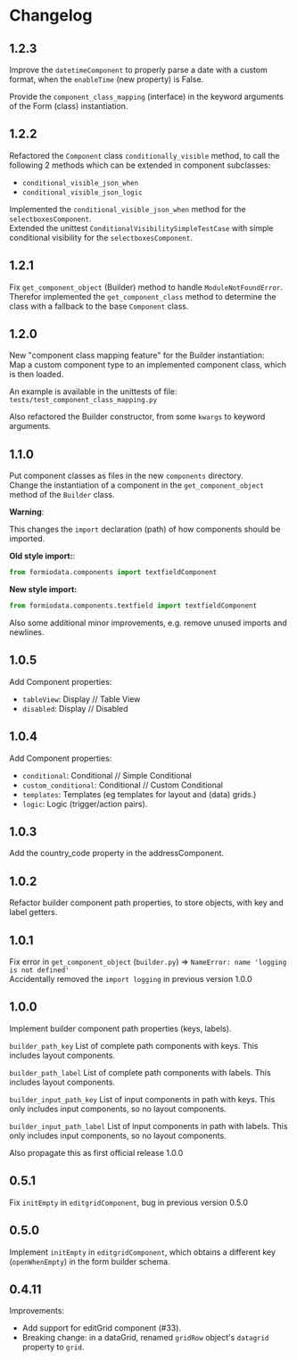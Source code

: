 # Changelog

## 1.2.3

Improve the `datetimeComponent` to properly parse a date with a custom format, when the `enableTime` (new property) is False.

Provide the `component_class_mapping` (interface) in the keyword arguments of the Form (class) instantiation.

## 1.2.2

Refactored the `Component` class `conditionally_visible` method, to call the following 2 methods which can be extended in component subclasses:
- `conditional_visible_json_when`
- `conditional_visible_json_logic`

Implemented the `conditional_visible_json_when` method for the `selectboxesComponent`.\
Extended the unittest `ConditionalVisibilitySimpleTestCase` with simple conditional visibility for the `selectboxesComponent`.

## 1.2.1

Fix `get_component_object` (Builder) method to handle `ModuleNotFoundError`.\
Therefor implemented the `get_component_class` method to determine the class with a fallback to the base `Component` class.

## 1.2.0

New "component class mapping feature" for the Builder instantiation:\
Map a custom component type to an implemented component class, which is then loaded.

An example is available in the unittests of file: `tests/test_component_class_mapping.py`

Also refactored the Builder constructor, from some `kwargs` to keyword arguments.

## 1.1.0

Put component classes as files in the new `components` directory.\
Change the instantiation of a component in the `get_component_object` method of the `Builder` class.

**Warning**:

This changes the `import` declaration (path) of how components should be imported.

**Old style import:**:

```python
from formiodata.components import textfieldComponent
```

**New style import:**

```python
from formiodata.components.textfield import textfieldComponent
```

Also some additional minor improvements, e.g. remove unused imports and newlines.

## 1.0.5

Add Component properties:
- `tableView`: Display // Table View
- `disabled`: Display // Disabled

## 1.0.4

Add Component properties:
- `conditional`: Conditional // Simple Conditional
- `custom_conditional`: Conditional // Custom Conditional
- `templates`: Templates (eg templates for layout and (data) grids.)
- `logic`: Logic (trigger/action pairs).

## 1.0.3

Add the country_code property in the addressComponent.

## 1.0.2

Refactor builder component path properties, to store objects, with key and label getters.

## 1.0.1

Fix error in `get_component_object` (`builder.py`) => `NameError: name 'logging is not defined'`\
Accidentally removed the `import logging` in previous version 1.0.0

## 1.0.0

Implement builder component path properties (keys, labels).

`builder_path_key`
List of complete path components with keys. This includes layout components.

`builder_path_label`
List of complete path components with labels. This includes layout components.

`builder_input_path_key`
List of input components in path with keys. This only includes input components, so no layout components.

`builder_input_path_label`
List of input components in path with labels. This only includes input components, so no layout components.

Also propagate this as first official release 1.0.0

## 0.5.1

Fix `initEmpty` in `editgridComponent`, bug in previous version 0.5.0

## 0.5.0

Implement `initEmpty` in `editgridComponent`, which obtains a different key (`openWhenEmpty`) in the form builder schema.

## 0.4.11

Improvements:
- Add support for editGrid component (#33).
- Breaking change: in a dataGrid, renamed `gridRow` object's `datagrid` property to `grid`.
